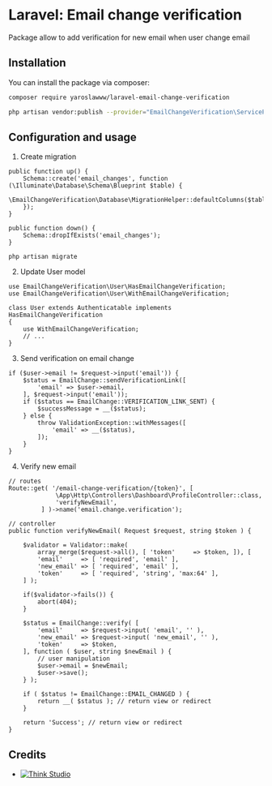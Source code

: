 # Laravel: Email change verification

Package allow to add verification for new email when user change email

## Installation

You can install the package via composer:

```bash
composer require yaroslawww/laravel-email-change-verification

php artisan vendor:publish --provider="EmailChangeVerification\ServiceProvider" --tag="config"
```

## Configuration and usage

1. Create migration

```injectablephp
public function up() {
    Schema::create('email_changes', function (\Illuminate\Database\Schema\Blueprint $table) {
        \EmailChangeVerification\Database\MigrationHelper::defaultColumns($table);
    });
}

public function down() {
    Schema::dropIfExists('email_changes');
}
```

```shell
php artisan migrate
```

2. Update User model
   
```injectablephp
use EmailChangeVerification\User\HasEmailChangeVerification;
use EmailChangeVerification\User\WithEmailChangeVerification;

class User extends Authenticatable implements HasEmailChangeVerification
{
    use WithEmailChangeVerification;
    // ...
}
```

3. Send verification on email change

```injectablephp
if ($user->email != $request->input('email')) {
    $status = EmailChange::sendVerificationLink([
        'email' => $user->email,
    ], $request->input('email'));
    if ($status == EmailChange::VERIFICATION_LINK_SENT) {
        $successMessage = __($status);
    } else {
        throw ValidationException::withMessages([
            'email' => __($status),
        ]);
    }
}
```

4. Verify new email

```injectablephp
// routes
Route::get( '/email-change-verification/{token}', [
             \App\Http\Controllers\Dashboard\ProfileController::class,
             'verifyNewEmail',
         ] )->name('email.change.verification');
```
```injectablephp
// controller
public function verifyNewEmail( Request $request, string $token ) {

    $validator = Validator::make(
        array_merge($request->all(), [ 'token'     => $token, ]), [
        'email'     => [ 'required', 'email' ],
        'new_email' => [ 'required', 'email' ],
        'token'     => [ 'required', 'string', 'max:64' ],
    ] );

    if($validator->fails()) {
        abort(404);
    }

    $status = EmailChange::verify( [
        'email'     => $request->input( 'email', '' ),
        'new_email' => $request->input( 'new_email', '' ),
        'token'     => $token,
    ], function ( $user, string $newEmail ) {
        // user manipulation
        $user->email = $newEmail;
        $user->save();
    } );

    if ( $status != EmailChange::EMAIL_CHANGED ) {
        return __( $status ); // return view or redirect
    }

    return 'Success'; // return view or redirect
}
```

## Credits

- [![Think Studio](https://yaroslawww.github.io/images/sponsors/packages/logo-think-studio.png)](https://think.studio/)
